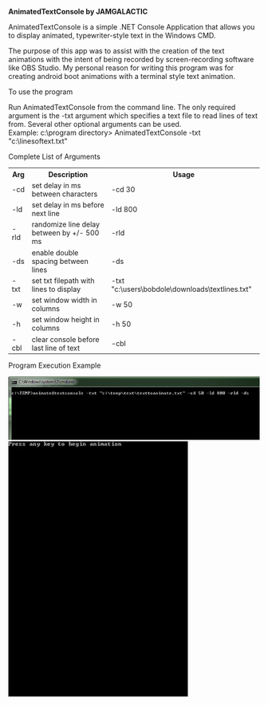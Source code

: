 <b>AnimatedTextConsole by JAMGALACTIC</b>
<p>AnimatedTextConsole is a simple .NET Console Application that allows you to display animated, typewriter-style text in the Windows CMD.</p>
<p>The purpose of this app was to assist with the creation of the text animations with the intent of being recorded by screen-recording software like OBS Studio. My personal reason for writing this program was for creating android boot animations with a terminal style text animation.</p>
<p>To use the program</p>
<p>Run AnimatedTextConsole from the command line.  The only required argument is the -txt argument which specifies a text file to read lines of text from. Several other optional arguments can be used.<br>
Example: c:\program directory> AnimatedTextConsole -txt "c:\linesoftext.txt" 
</p>
<p>Complete List of Arguments</p>
<table>
<tr>
<th>Arg</th>
<th>Description</th>
<th>Usage</th>
</tr>
<tr><td>-cd</td><td>set delay in ms between characters</td><td>-cd 30</td></tr>
<tr><td>-ld</td><td>set delay in ms before next line</td><td>-ld 800</td></tr>
<tr><td>-rld</td><td>randomize line delay between by +/- 500 ms</td><td>-rld</td></tr>
<tr><td>-ds</td><td>enable double spacing between lines</td><td>-ds</td></tr>
<tr><td>-txt</td><td>set txt filepath with lines to display</td><td>-txt "c:\users\bobdole\downloads\textlines.txt"</td></tr>
<tr><td>-w</td><td>set window width in columns</td><td>-w 50</td></tr>
<tr><td>-h</td><td>set window height in columns</td><td>-h 50</td></tr>
<tr><td>-cbl</td><td>clear console before last line of text</td><td>-cbl</td></tr>
</table>
<p>Program Execution Example</p>
<img src="https://github.com/adanvdo/AnimatedTextConsole/blob/master/AnimatedTextConsole/command.jpg"><br>
<img src="https://github.com/adanvdo/AnimatedTextConsole/blob/master/AnimatedTextConsole/animatedtextconsole.gif">
